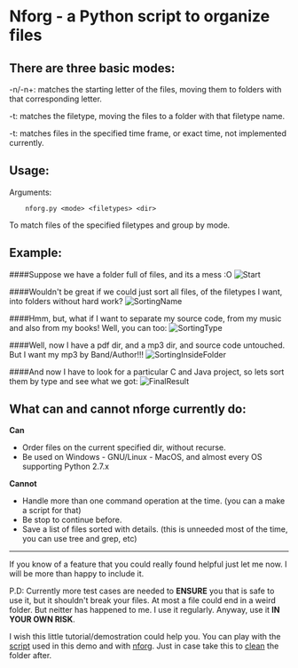 Nforg  -  a Python script to organize files 
===========================================


There are three basic modes:
------------------------

-n/-n+: matches the starting letter of the files, moving them
 to folders with that corresponding letter.
 

-t: matches the filetype, moving the files to a folder with that
filetype name.


-t: matches files in the specified time frame, or exact time, not 
implemented currently.  





Usage: 
------

Arguments:

		nforg.py <mode> <filetypes> <dir>


To match files of the specified filetypes and group by mode.  



Example:  
----------



####Suppose we have a folder full of files, and its a mess :O
![Start](https://raw.github.com/someoneigna/python-projects/master/nforg-file_organizer/example_data/after.jpg)  





####Wouldn't be great if we could just sort all files, of the filetypes I want, into folders without hard work?
![SortingName](https://raw.github.com/someoneigna/python-projects/master/nforg-file_organizer/example_data/after_selective_name.jpg)  






####Hmm, but, what if I want to separate my source code, from my music and also from my books! Well, you can too:
![SortingType](https://raw.github.com/someoneigna/python-projects/master/nforg-file_organizer/example_data/sort_by_filetype.jpg)  







####Well, now I have a pdf dir, and a mp3 dir, and source code untouched. But I want my mp3 by Band/Author!!!
![SortingInsideFolder](https://raw.github.com/someoneigna/python-projects/master/nforg-file_organizer/example_data/sort_by_name_inside_mp3.jpg)  






####And now I have to look for a particular C and Java project, so lets sort them by type and see what we got:
![FinalResult](https://raw.github.com/someoneigna/python-projects/master/nforg-file_organizer/example_data/final_result.jpg)  










What can and cannot nforge currently do:  
----------------------------------------  



**Can**
* Order files on the current specified dir, without recurse.
* Be used on Windows - GNU/Linux - MacOS, and almost every OS supporting Python 2.7.x


**Cannot**
* Handle more than one command operation at the time. (you can a make a script for that)
* Be stop to continue before.
* Save a list of files sorted with details. (this is unneeded most of the time, you can use tree and grep, etc)  


---------------
If you know of a feature that you could really found helpful just let me now. I will be more than happy to include it.  


P.D: Currently more test cases are needed to **ENSURE** you that is safe to use it, but it shouldn't break your files.
At most a file could end in a weird folder. But neitter has happened to me. I use it regularly. Anyway, use it **IN YOUR
OWN RISK**.  



I wish this little tutorial/demostration could help you. You can play with the [script][1] used in this demo and
with [nforg][2]. Just in case take this to [clean][3] the folder after.  


[1]: https://github.com/someoneigna/python-projects/blob/master/nforg-file_organizer/example_data/generate_files.py
[2]: https://github.com/someoneigna/python-projects/blob/master/nforg-file_organizer/nforg.py
[3]: https://github.com/someoneigna/python-projects/blob/master/nforg-file_organizer/example_data/clean_dir.sh
